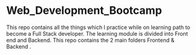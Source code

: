 # Web_Development_Bootcamp
This repo contains all the things which I practice while on learning path to become a Full Stack developer.
The learning module is divided into Front end and Backend.
This repo contains the 2 main folders Frontend & Backend .
